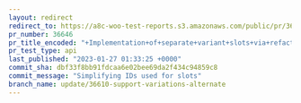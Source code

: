 ```yaml
---
layout: redirect
redirect_to: https://a8c-woo-test-reports.s3.amazonaws.com/public/pr/36646/api/index.html
pr_number: 36646
pr_title_encoded: "+Implementation+of+separate+variant+slots+via+refactored+components"
pr_test_type: api
last_published: "2023-01-27 01:33:25 +0000"
commit_sha: dbf33f8bb91fdcaa6e02bee69da2f434c94859c8
commit_message: "Simplifying IDs used for slots"
branch_name: update/36610-support-variations-alternate
---
```

